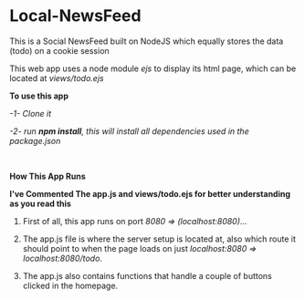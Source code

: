 # Local-NewsFeed
This is a Social NewsFeed built on NodeJS which equally stores the data (todo) on a cookie session


This web app uses a node module *ejs* to display its html page, which can be located at *views/todo.ejs*


**To use this app**

*-1- Clone it*

*-2- run <b>npm install</b>, this will install all dependencies used in the package.json*

<br/>

<b>How This App Runs</b>

**I've Commented The app.js and views/todo.ejs for better understanding as you read this**

1. First of all, this app runs on port *8080 => (localhost:8080)*...

2. The app.js file is where the server setup is located at, also which route it should point to when the page loads on just *localhost:8080 => localhost:8080/todo*.

3. The app.js also contains functions that handle a couple of buttons clicked in the homepage.